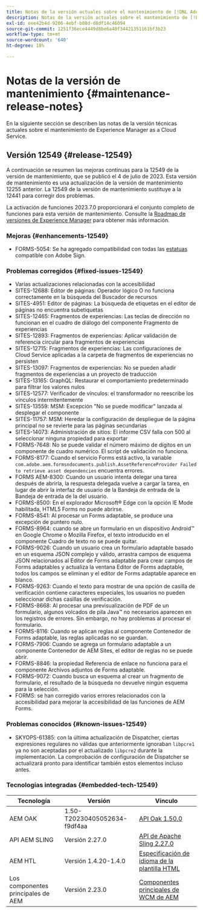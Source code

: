 ```yaml
---
title: Notas de la versión actuales sobre el mantenimiento de [!DNL Adobe Experience Manager] as a Cloud Service.
description: Notas de la versión actuales sobre el mantenimiento de [!DNL Adobe Experience Manager] as a Cloud Service.
exl-id: eee42b4d-9206-4ebf-b88d-d8df14c46094
source-git-commit: 1251f36ece4449d8be6a40f34421351161bf3b23
workflow-type: tm+mt
source-wordcount: '640'
ht-degree: 18%

---
```


# Notas de la versión de mantenimiento {#maintenance-release-notes}

En la siguiente sección se describen las notas de la versión técnicas actuales sobre el mantenimiento de Experience Manager as a Cloud Service.

## Versión 12549 {#release-12549}

A continuación se resumen las mejoras continuas para la 12549 de la versión de mantenimiento, que se publicó el 4 de julio de 2023. Esta versión de mantenimiento es una actualización de la versión de mantenimiento 12255 anterior. La 12549 de la versión de mantenimiento sustituye a la 12441 para corregir dos problemas.

La activación de funciones 2023.7.0 proporcionará el conjunto completo de funciones para esta versión de mantenimiento. Consulte la [Roadmap de versiones de Experience Manager](https://experienceleague.adobe.com/docs/experience-manager-release-information/aem-release-updates/update-releases-roadmap.html?lang=es) para obtener más información.

### Mejoras {#enhancements-12549}

- FORMS-5054: Se ha agregado compatibilidad con todas las [estatuas](https://opensource.adobe.com/acrobat-sign/acrobat_sign_events/webhookeventsagreements.html) compatible con Adobe Sign.

### Problemas corregidos {#fixed-issues-12549}

- Varias actualizaciones relacionadas con la accesibilidad
- SITES-12688: Editor de páginas: Operador lógico O no funciona correctamente en la búsqueda del Buscador de recursos
- SITES-4951: Editor de páginas: La búsqueda de etiquetas en el editor de páginas no encuentra subetiquetas
- SITES-12465: Fragmentos de experiencias: Las teclas de dirección no funcionan en el cuadro de diálogo del componente Fragmento de experiencias
- SITES-12893: Fragmentos de experiencias: Aplicar validación de referencia circular para fragmentos de experiencias
- SITES-12715: Fragmentos de experiencias: Las configuraciones de Cloud Service aplicadas a la carpeta de fragmentos de experiencias no persisten
- SITES-13097: Fragmentos de experiencias: No se pueden añadir fragmentos de experiencias a un proyecto de traducción
- SITES-13165: GraphQL: Restaurar el comportamiento predeterminado para filtrar los valores nulos
- SITES-12577: Verificador de vínculos: el transformador no reescribe los vínculos intermitentemente
- SITES-13559: MSM: Excepción &quot;No se puede modificar&quot; lanzada al desplegar el componente
- SITES-11757: MSM: Heredar la configuración de despliegue de la página principal no se revierte para las páginas secundarias
- SITES-14073: Administración de sitios: El informe CSV falla con 500 al seleccionar ninguna propiedad para exportar
- FORMS-7648: No se puede validar el número máximo de dígitos en un componente de cuadro numérico. El script de validación no funciona.
- FORMS-8177: Cuando el servicio Forms está activo, la variable `com.adobe.aem.formsndocuments.publish.AssetReferenceProvider Failed to retrieve asset dependencies` encuentra errores.
- FORMS AEM-8300: Cuando un usuario intenta delegar una tarea después de abrirla, la respuesta delegada vuelve a cargar la tarea, en lugar de abrir la interfaz de usuario de la Bandeja de entrada de la Bandeja de entrada de la del usuario.
- FORMS-8500: En el explorador Microsoft® Edge con la opción IE Mode habilitada, HTML5 Forms no puede abrirse.
- FORMS-8541: Al procesar un Forms adaptable, se produce una excepción de puntero nulo.
- FORMS-8964: cuando se abre un formulario en un dispositivo Android™ en Google Chrome o Mozilla Firefox, el texto introducido en el componente Cuadro de texto no se puede quitar.
- FORMS-9026: Cuando un usuario crea un formulario adaptable basado en un esquema JSON complejo y válido, arrastra campos de esquema JSON relacionados al Editor de Forms adaptable para crear campos de Forms adaptables y actualiza la ventana Editor de Forms adaptable, todos los campos se eliminan y el editor de Forms adaptable aparece en blanco.
- FORMS-9263: Cuando el texto para mostrar de una opción de casilla de verificación contiene caracteres especiales, los usuarios no pueden seleccionar dichas casillas de verificación.
- FORMS-8668: Al procesar una previsualización de PDF de un formulario, algunos volcados de pila Java™ no necesarios aparecen en los registros de errores. Sin embargo, no hay problemas al procesar el formulario.
- FORMS-8116: Cuando se aplican reglas al componente Contenedor de Forms adaptable, las reglas aplicadas no se guardan.
- FORMS-7906: Cuando se agrega un formulario adaptable a un componente Contenedor de AEM Sites, el editor de reglas no se puede abrir.
- FORMS-8846: la propiedad Referencia de enlace no funciona para el componente Archivos adjuntos de Forms adaptable.
- FORMS-9072: Cuando busca un esquema al crear un fragmento de formulario, el resultado de la búsqueda no devuelve ningún esquema para la selección.
- FORMS: se han corregido varios errores relacionados con la accesibilidad para mejorar la accesibilidad de las funciones de AEM Forms.

### Problemas conocidos {#known-issues-12549}

- SKYOPS-61385: con la última actualización de Dispatcher, ciertas expresiones regulares no válidas que anteriormente ignoraban `libpcre1` ya no son aceptadas por el actualizado `libpcre2` durante la implementación. La comprobación de configuración de Dispatcher se actualizará pronto para identificar también estos elementos incluso antes.

### Tecnologías integradas {#embedded-tech-12549}

| Tecnología | Versión | Vínculo |
|---|---|---|
| AEM OAK | 1.50-T20230405052634-f9df4aa | [API Oak 1.50.0](https://www.javadoc.io/doc/org.apache.jackrabbit/oak-api/1.50.0/index.html) |
| API AEM SLING | Versión 2.27.0 | [API de Apache Sling 2.27.0](https://www.javadoc.io/doc/org.apache.sling/org.apache.sling.api/latest/index.html) |
| AEM HTL | Versión 1.4.20-1.4.0 | [Especificación de idioma de la plantilla HTML](https://github.com/adobe/htl-spec) |
| Los componentes principales de AEM | Versión 2.23.0 | [Componentes principales de WCM de AEM](https://github.com/adobe/aem-core-wcm-components) |
